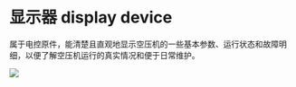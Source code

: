 # 显示器 display device
属于电控原件，能清楚且直观地显示空压机的一些基本参数、运行状态和故障明细，以便了解空压机运行的真实情况和便于日常维护。


![](..\..\..\photos\显示器.jpg)
